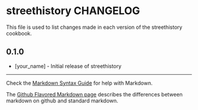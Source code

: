 streethistory CHANGELOG
=======================

This file is used to list changes made in each version of the streethistory cookbook.

0.1.0
-----
- [your_name] - Initial release of streethistory

- - -
Check the [Markdown Syntax Guide](http://daringfireball.net/projects/markdown/syntax) for help with Markdown.

The [Github Flavored Markdown page](http://github.github.com/github-flavored-markdown/) describes the differences between markdown on github and standard markdown.
